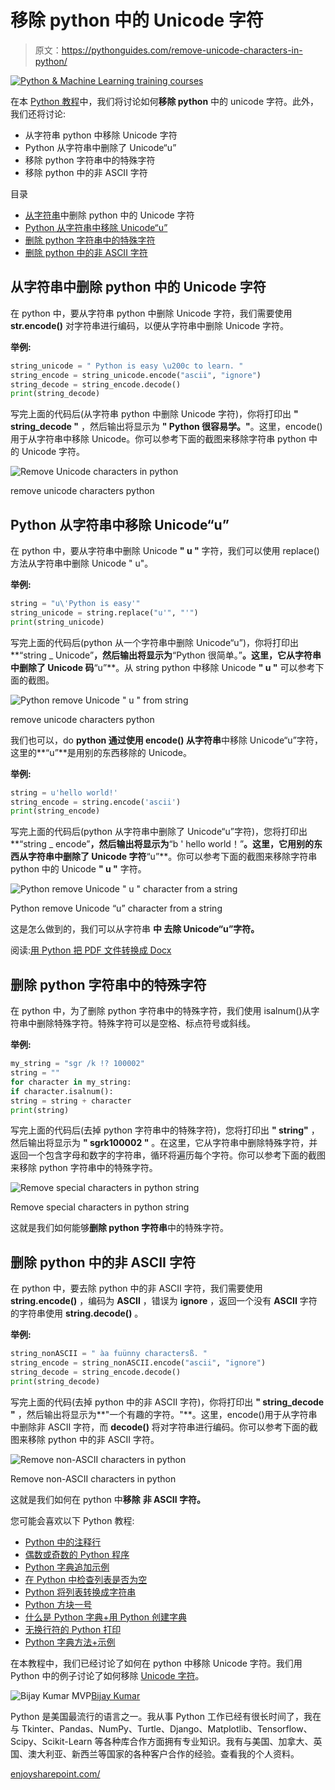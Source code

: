 # 移除 python 中的 Unicode 字符

> 原文：<https://pythonguides.com/remove-unicode-characters-in-python/>

[![Python & Machine Learning training courses](img/49ec9c6da89a04c9f45bab643f8c765c.png)](https://sharepointsky.teachable.com/p/python-and-machine-learning-training-course)

在本 [Python 教程](https://pythonguides.com/python-download-and-installation/)中，我们将讨论如何**移除 python** 中的 unicode 字符。此外，我们还将讨论:

*   从字符串 python 中移除 Unicode 字符
*   Python 从字符串中删除了 Unicode“u”
*   移除 python 字符串中的特殊字符
*   移除 python 中的非 ASCII 字符

目录

[](#)

*   [从字符串](#Remove_Unicode_characters_in_python_from_string "Remove Unicode characters in python from string")中删除 python 中的 Unicode 字符
*   [Python 从字符串中移除 Unicode“u”](#Python_remove_Unicode_u_from_string "Python remove Unicode “u” from string")
*   [删除 python 字符串中的特殊字符](#Remove_special_characters_in_python_string "Remove special characters in python string")
*   [删除 python 中的非 ASCII 字符](#Remove_non-ASCII_characters_in_python "Remove non-ASCII characters in python")

## 从字符串中删除 python 中的 Unicode 字符

在 python 中，要从字符串 python 中删除 Unicode 字符，我们需要使用 **str.encode()** 对字符串进行编码，以便从字符串中删除 Unicode 字符。

**举例:**

```py
string_unicode = " Python is easy \u200c to learn. "
string_encode = string_unicode.encode("ascii", "ignore")
string_decode = string_encode.decode()
print(string_decode)
```

写完上面的代码后(从字符串 python 中删除 Unicode 字符)，你将打印出 **" string_decode "** ，然后输出将显示为 **" Python 很容易学。"**。这里，encode()用于从字符串中移除 Unicode。你可以参考下面的截图来移除字符串 python 中的 Unicode 字符。

![Remove Unicode characters in python](img/3337589710909653297546f57e8aa4b2.png "Remove Unicode character from string python 1")

remove unicode characters python

## Python 从字符串中移除 Unicode“u”

在 python 中，要从字符串中删除 Unicode **" u "** 字符，我们可以使用 replace()方法从字符串中删除 Unicode " u"。

**举例:**

```py
string = "u\'Python is easy'"
string_unicode = string.replace("u'", "'")
print(string_unicode)
```

写完上面的代码后(python 从一个字符串中删除 Unicode“u”)，你将打印出**“string _ Unicode”**，然后输出将显示为**“Python 很简单。”**。这里，它从字符串中删除了 Unicode 码**“u”**。从 string python 中移除 Unicode **" u "** 可以参考下面的截图。

![Python remove Unicode " u " from string](img/20510751927b36995ddea1ee67fbada3.png "Python remove unicode u from string")

remove unicode characters python

我们也可以，do **python 通过使用 **encode()** 从字符串**中移除 Unicode“u”字符，这里的**“u”**是用别的东西移除的 Unicode。

**举例:**

```py
string = u'hello world!'
string_encode = string.encode('ascii')
print(string_encode)
```

写完上面的代码后(python 从字符串中删除了 Unicode“u”字符)，您将打印出**“string _ encode”**，然后输出将显示为**“b ' hello world！”**。这里，它用别的东西从字符串中删除了 Unicode 字符**“u”**。你可以参考下面的截图来移除字符串 python 中的 Unicode **" u "** 字符。

![Python remove Unicode " u " character from a string](img/e57bef50c5c103008cee2574fbf905e1.png "Python remove Unicode u character from a string")

Python remove Unicode “u” character from a string

这是怎么做到的，我们可以从字符串 **中 ****去除 Unicode“u”字符。******

阅读:[用 Python 把 PDF 文件转换成 Docx](https://pythonguides.com/convert-pdf-file-to-docx-in-python/)

## 删除 python 字符串中的特殊字符

在 python 中，为了删除 python 字符串中的特殊字符，我们使用 isalnum()从字符串中删除特殊字符。特殊字符可以是空格、标点符号或斜线。

**举例:**

```py
my_string = "sgr /k !? 100002"
string = ""
for character in my_string:
if character.isalnum():
string = string + character
print(string)
```

写完上面的代码后(去掉 python 字符串中的特殊字符)，您将打印出 **" string"** ，然后输出将显示为 **" sgrk100002 "** 。在这里，它从字符串中删除特殊字符，并返回一个包含字母和数字的字符串，循环将遍历每个字符。你可以参考下面的截图来移除 python 字符串中的特殊字符。

![Remove special characters in python string](img/d66f53fd37d072d388e27096c68100c7.png "Remove special characters in python string")

Remove special characters in python string

这就是我们如何能够**删除 python 字符串**中的特殊字符。

## 删除 python 中的非 ASCII 字符

在 python 中，要去除 python 中的非 ASCII 字符，我们需要使用 **string.encode()** ，编码为 **ASCII** ，错误为 **ignore** ，返回一个没有 **ASCII** 字符的字符串使用 **string.decode()** 。

**举例:**

```py
string_nonASCII = " àa fuünny charactersß. "
string_encode = string_nonASCII.encode("ascii", "ignore")
string_decode = string_encode.decode()
print(string_decode)
```

写完上面的代码(去掉 python 中的非 ASCII 字符)，你将打印出 **" string_decode "** ，然后输出将显示为**"一个有趣的字符。"**。这里，encode()用于从字符串中删除非 ASCII 字符，而 **decode()** 将对字符串进行编码。你可以参考下面的截图来移除 python 中的非 ASCII 字符。

![Remove non-ASCII characters in python](img/ae56db859dea33e46e54d5267a746905.png "Remove non ASCII characters in python")

Remove non-ASCII characters in python

这就是我们如何在 python 中**移除** **非 ASCII 字符。**

您可能会喜欢以下 Python 教程:

*   [Python 中的注释行](https://pythonguides.com/comment-lines-in-python/)
*   [偶数或奇数的 Python 程序](https://pythonguides.com/python-program-for-even-or-odd/)
*   [Python 字典追加示例](https://pythonguides.com/python-dictionary-append/)
*   [在 Python 中检查列表是否为空](https://pythonguides.com/check-if-a-list-is-empty-in-python/)
*   [Python 将列表转换成字符串](https://pythonguides.com/python-convert-list-to-string/)
*   [Python 方块一号](https://pythonguides.com/python-square-a-number/)
*   [什么是 Python 字典+用 Python 创建字典](https://pythonguides.com/create-a-dictionary-in-python/)
*   [无换行符的 Python 打印](https://pythonguides.com/python-print-without-newline/)
*   [Python 字典方法+示例](https://pythonguides.com/python-dictionary-methods/)

在本教程中，我们已经讨论了如何在 python 中移除 Unicode 字符。我们用 Python 中的例子讨论了如何移除 [Unicode 字符](https://en.wikipedia.org/wiki/List_of_Unicode_characters)。

![Bijay Kumar MVP](img/9cb1c9117bcc4bbbaba71db8d37d76ef.png "Bijay Kumar MVP")[Bijay Kumar](https://pythonguides.com/author/fewlines4biju/)

Python 是美国最流行的语言之一。我从事 Python 工作已经有很长时间了，我在与 Tkinter、Pandas、NumPy、Turtle、Django、Matplotlib、Tensorflow、Scipy、Scikit-Learn 等各种库合作方面拥有专业知识。我有与美国、加拿大、英国、澳大利亚、新西兰等国家的各种客户合作的经验。查看我的个人资料。

[enjoysharepoint.com/](https://enjoysharepoint.com/)[](https://www.facebook.com/fewlines4biju "Facebook")[](https://www.linkedin.com/in/fewlines4biju/ "Linkedin")[](https://twitter.com/fewlines4biju "Twitter")
